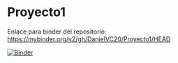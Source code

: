 # Proyecto1

Enlace para binder del repositorio:
https://mybinder.org/v2/gh/DanielVC20/Proyecto1/HEAD

[![Binder](https://mybinder.org/badge_logo.svg)](https://mybinder.org/v2/gh/DanielVC20/Proyecto1/HEAD)
